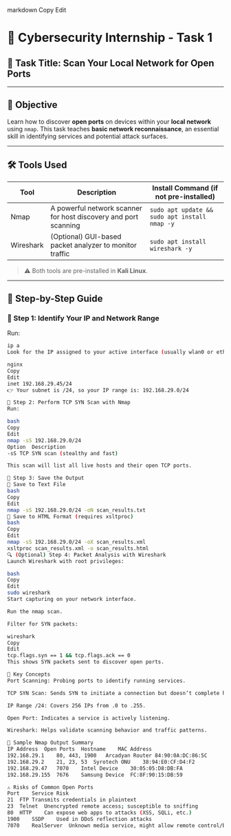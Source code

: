 
markdown
Copy
Edit
# 🔐 Cybersecurity Internship - Task 1

## 📌 Task Title: Scan Your Local Network for Open Ports

---

## 🎯 Objective

Learn how to discover **open ports** on devices within your **local network** using `nmap`. This task teaches **basic network reconnaissance**, an essential skill in identifying services and potential attack surfaces.

---

## 🛠 Tools Used

| Tool      | Description                                                | Install Command (if not pre-installed)       |
|-----------|------------------------------------------------------------|-----------------------------------------------|
| Nmap      | A powerful network scanner for host discovery and port scanning | `sudo apt update && sudo apt install nmap -y` |
| Wireshark | (Optional) GUI-based packet analyzer to monitor traffic   | `sudo apt install wireshark -y`               |

> ⚠️ Both tools are pre-installed in **Kali Linux**.

---

## 🧭 Step-by-Step Guide

### 📍 Step 1: Identify Your IP and Network Range

Run:
```bash
ip a
Look for the IP assigned to your active interface (usually wlan0 or eth0). Example:

nginx
Copy
Edit
inet 192.168.29.45/24
👉 Your subnet is /24, so your IP range is: 192.168.29.0/24

🚀 Step 2: Perform TCP SYN Scan with Nmap
Run:

bash
Copy
Edit
nmap -sS 192.168.29.0/24
Option	Description
-sS	TCP SYN scan (stealthy and fast)

This scan will list all live hosts and their open TCP ports.

💾 Step 3: Save the Output
🔹 Save to Text File
bash
Copy
Edit
nmap -sS 192.168.29.0/24 -oN scan_results.txt
🔹 Save to HTML Format (requires xsltproc)
bash
Copy
Edit
nmap -sS 192.168.29.0/24 -oX scan_results.xml
xsltproc scan_results.xml -o scan_results.html
🔍 (Optional) Step 4: Packet Analysis with Wireshark
Launch Wireshark with root privileges:

bash
Copy
Edit
sudo wireshark
Start capturing on your network interface.

Run the nmap scan.

Filter for SYN packets:

wireshark
Copy
Edit
tcp.flags.syn == 1 && tcp.flags.ack == 0
This shows SYN packets sent to discover open ports.

🧠 Key Concepts
Port Scanning: Probing ports to identify running services.

TCP SYN Scan: Sends SYN to initiate a connection but doesn’t complete handshake.

IP Range /24: Covers 256 IPs from .0 to .255.

Open Port: Indicates a service is actively listening.

Wireshark: Helps validate scanning behavior and traffic patterns.

🧾 Sample Nmap Output Summary
IP Address	Open Ports	Hostname	MAC Address
192.168.29.1	80, 443, 1900	Arcadyan Router	84:90:0A:DC:86:5C
192.168.29.2	21, 23, 53	Syrotech ONU	38:94:E0:CF:D4:F2
192.168.29.47	7070	Intel Device	30:05:05:D8:DB:FA
192.168.29.155	7676	Samsung Device	FC:8F:90:15:DB:59

⚠️ Risks of Common Open Ports
Port	Service	Risk
21	FTP	Transmits credentials in plaintext
23	Telnet	Unencrypted remote access; susceptible to sniffing
80	HTTP	Can expose web apps to attacks (XSS, SQLi, etc.)
1900	SSDP	Used in DDoS reflection attacks
7070	RealServer	Unknown media service, might allow remote control/backdoor access
